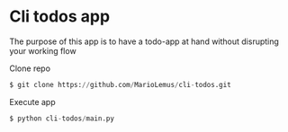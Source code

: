 # Cli todos app

The purpose of this app is to have a todo-app at hand without disrupting your working flow

Clone repo
```py 
$ git clone https://github.com/MarioLemus/cli-todos.git
```

Execute app
```py
$ python cli-todos/main.py 
```
